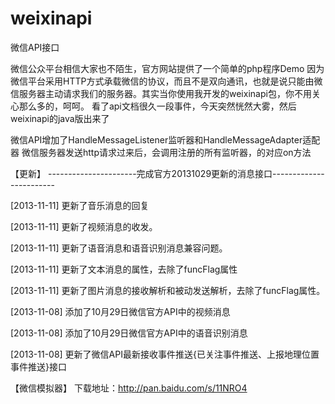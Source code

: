 ﻿weixinapi
=========

微信API接口


微信公众平台相信大家也不陌生，官方网站提供了一个简单的php程序Demo
因为微信平台采用HTTP方式承载微信的协议，而且不是双向通讯，也就是说只能由微信服务器主动请求我们的服务器。其实当你使用我开发的weixinapi包，你不用关心那么多的，呵呵。
看了api文档很久一段事件，今天突然恍然大雾，然后weixinapi的java版出来了

 微信API增加了HandleMessageListener监听器和HandleMessageAdapter适配器
微信服务器发送http请求过来后，会调用注册的所有监听器，的对应on方法



【更新】
----------------------完成官方20131029更新的消息接口------------------------

[2013-11-11] 更新了音乐消息的回复

[2013-11-11] 更新了视频消息的收发。

[2013-11-11] 更新了语音消息和语音识别消息兼容问题。

[2013-11-11] 更新了文本消息的属性，去除了funcFlag属性

[2013-11-11] 更新了图片消息的接收解析和被动发送解析，去除了funcFlag属性。

[2013-11-08] 添加了10月29日微信官方API中的视频消息

[2013-11-08] 添加了10月29日微信官方API中的语音识别消息

[2013-11-08] 更新了微信API最新接收事件推送{已关注事件推送、上报地理位置事件推送}接口

【微信模拟器】
下载地址：http://pan.baidu.com/s/11NRO4
